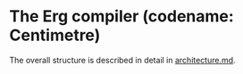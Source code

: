 # The Erg compiler (codename: Centimetre)

The overall structure is described in detail in [architecture.md](../../doc/compiler/architecture.md).
